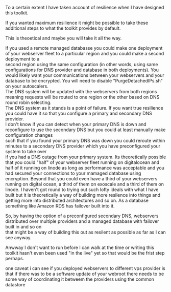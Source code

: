 To a certain extent I have taken account of resilience when I have designed this toolkit.  

If you wanted maximum resilience it might be possible to take these additional steps to what the toolkit provides by default.  

This is theoetical and maybe you will take it all the way.   

If you used a remote managed databasse  you could make one deployment of your webserver fleet to a particular region and you could make a second deployment to a  
second region using the same configuration (in other words, using same configurations for DNS provider and database in both deployments). You would likely want your 
communications between your webservers and your database to be encrypted. You will need to disable "PurgeDetachedIPs.sh" on your autoscalers.  
The DNS system will be updated with the webservers from both regions meaning requests will be routed to one region or the other based on DNS round robin selecting.  
The DNS system as it stands is a point of failure. If you want true resilience you could have it so that you configure a primary and secondary DNS provider.  
I don't know if you can detect when your primary DNS is down and reconfigure to use the secondary DNS but you could at least manually make configuration changes  
such that if you found your primary DNS was down you could reroute within minutes to a secondary DNS provider which you have preconfigured your system to take over  
if you had a DNS outage from your primary system.
Its theoretically possible that you could "half" of your webserver fleet running on digitalocean and half of it running on linode as long as performance was acceptable
and you had secured your connections to your mamaged database using encryption. Beyond that you could even have a third of your webservers running on digital ocean, a third
of them on exoscale and a third of them on linode. I haven't got round to trying out such lofty ideals with what I have built but it is theoretically a way of building more 
resilence into things and getting more into distributed architectures and so on. As a database something like Amazon RDS has failover built into it.

So, by having the option of a preconfigured secondary DNS, webservers distributed over multiple providers and a managed database with failover built in and so on  
that might be a way of building this out as resilent as possible as far as I can see anyway. 

Anwway I don't want to run before I can walk at the time or writing this toolkit hasn't even been used "in the live" yet so that would be the frist step perhaps. 

one caveat i can see if you deployed webservers to different vps provider is that if there was to be a software update of your webroot there needs to be some way of coordinating it betweem the providers using the common datastore
